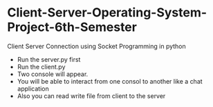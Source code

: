 # Client-Server-Operating-System-Project-6th-Semester
Client Server Connection using Socket Programming in python 

<ul>
  <li>Run the server.py first</li>
  <li>Run the client.py </li>
  <li>Two console will appear.</li>
  <li>You will be able to interact from one consol to another like a chat application</li>
  <li>Also you can read write file from client to the server</li>
</ul>
